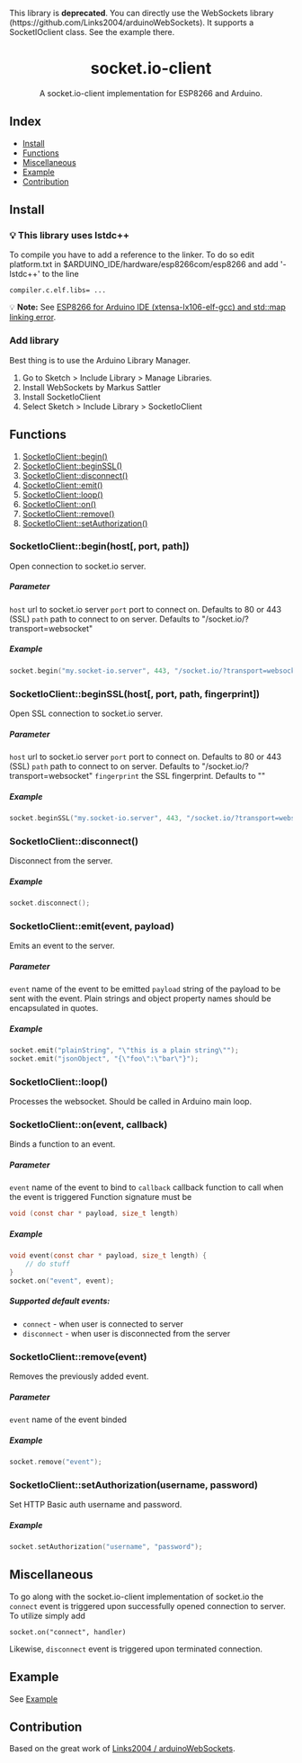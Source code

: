 <p>This library is <strong>deprecated</strong>. You can directly use the WebSockets library (https://github.com/Links2004/arduinoWebSockets). It supports a SocketIOclient class. See the example there.</p>

<h1 align="center">socket.io-client</h1>

<p align = "center">A socket.io-client implementation for ESP8266 and Arduino.</p>

## Index
- [Install](#install)
- [Functions](#functions)
- [Miscellaneous](#miscellaneous)
- [Example](#example)
- [Contribution](#contribution)

## Install <a name = "install"></a>

### 💡 This library uses lstdc++
To compile you have to add a reference to the linker. 
To do so edit platform.txt in $ARDUINO_IDE/hardware/esp8266com/esp8266 and add '-lstdc++' to the line 
```
compiler.c.elf.libs= ...
```
💡 **Note:** See [ESP8266 for Arduino IDE (xtensa-lx106-elf-gcc) and std::map linking error](http://stackoverflow.com/questions/33450946/esp8266-for-arduino-ide-xtensa-lx106-elf-gcc-and-stdmap-linking-error).

### Add library
Best thing is to use the Arduino Library Manager.
1. Go to Sketch > Include Library > Manage Libraries.
2. Install WebSockets by Markus Sattler
3. Install SocketIoClient
4. Select Sketch > Include Library > SocketIoClient

## Functions <a name = "functions"></a>
1. [SocketIoClient::begin()](#begin)
2. [SocketIoClient::beginSSL()](#beginSSL)
3. [SocketIoClient::disconnect()](#disconnect)
4. [SocketIoClient::emit()](#emit)
5. [SocketIoClient::loop()](#loop)
6. [SocketIoClient::on()](#on)
7. [SocketIoClient::remove()](#remove)
8. [SocketIoClient::setAuthorization()](#setAuthorization)

### SocketIoClient::begin(host[, port, path]) <a name = "begin"></a>
Open connection to socket.io server.

##### Parameter
```host``` url to socket.io server
```port``` port to connect on. Defaults to 80 or 443 (SSL)
```path``` path to connect to on server. Defaults to "/socket.io/?transport=websocket"

##### Example
```c
socket.begin("my.socket-io.server", 443, "/socket.io/?transport=websocket");
```

### SocketIoClient::beginSSL(host[, port, path, fingerprint]) <a name = "beginSSL"></a>
Open SSL connection to socket.io server.

##### Parameter
```host``` url to socket.io server
```port``` port to connect on. Defaults to 80 or 443 (SSL)
```path``` path to connect to on server. Defaults to "/socket.io/?transport=websocket"
```fingerprint``` the SSL fingerprint. Defaults to ""

##### Example
```c
socket.beginSSL("my.socket-io.server", 443, "/socket.io/?transport=websocket", "26 96 1C 2A 51 07 FD 15 80 96 93 AE F7 32 CE B9 0D 01 55 C4");
```

### SocketIoClient::disconnect() <a name = "disconnect"></a>
Disconnect from the server.

##### Example
```c
socket.disconnect();
```

### SocketIoClient::emit(event, payload) <a name = "emit"></a>
Emits an event to the server.

##### Parameter
```event``` name of the event to be emitted
```payload``` string of the payload to be sent with the event. Plain strings and object property names should be encapsulated in quotes.

##### Example
```c
socket.emit("plainString", "\"this is a plain string\"");
socket.emit("jsonObject", "{\"foo\":\"bar\"}");
```

### SocketIoClient::loop() <a name = "loop"></a>
Processes the websocket. Should be called in Arduino main loop.

### SocketIoClient::on(event, callback) <a name = "on"></a>
Binds a function to an event.

##### Parameter
```event``` name of the event to bind to
```callback``` callback function to call when the event is triggered
Function signature must be
```c
void (const char * payload, size_t length)
```

##### Example
```c
void event(const char * payload, size_t length) {
	// do stuff
}
socket.on("event", event);
```

##### Supported default events:
* `connect` - when user is connected to server
* `disconnect` - when user is disconnected from the server

### SocketIoClient::remove(event) <a name = "remove"></a>
Removes the previously added event.

##### Parameter
```event``` name of the event binded

##### Example
```c
socket.remove("event");
```

### SocketIoClient::setAuthorization(username, password) <a name = "setAuthorization"></a>
Set HTTP Basic auth username and password.

##### Example
```c
socket.setAuthorization("username", "password");
```

## Miscellaneous <a name = "miscellaneous"></a>
To go along with the socket.io-client implementation of socket.io the ```connect``` event is triggered upon successfully opened connection to server. To utilize simply add
```
socket.on("connect", handler)
```
Likewise, ```disconnect``` event is triggered upon terminated connection.

##  Example <a name = "example"></a>
See [Example](examples/BasicExample/BasicExample.ino)

## Contribution <a name = "contribution"></a>
Based on the great work of [Links2004 / arduinoWebSockets](https://github.com/Links2004/arduinoWebSockets).
